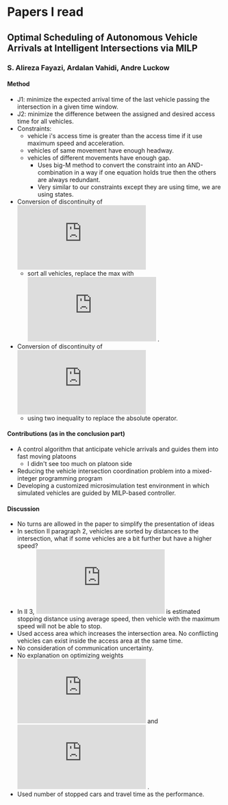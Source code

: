 # Papers I read
## Optimal Scheduling of Autonomous Vehicle Arrivals at Intelligent Intersections via MILP
### S. Alireza Fayazi, Ardalan Vahidi, Andre Luckow
#### Method
- J1: minimize the expected arrival time of the last vehicle
passing the intersection in a given time window.
- J2: minimize the difference between the assigned and desired access time for
all vehicles.
- Constraints:
    - vehicle i's access time is greater than the access time if it use maximum speed
    and acceleration.
    - vehicles of same movement have enough headway.
    - vehicles of different movements have enough gap.
        - Uses big-M method to convert the constraint into an AND-combination
        in a way if one equation holds true then the others are always redundant.
        - Very similar to our constraints except they are using time, we are
        using states.
- Conversion of discontinuity of ![img](http://www.sciweavers.org/tex2img.php?eq=J_1&bc=White&fc=Black&im=jpg&fs=12&ff=arev&edit=0) <!--J_1-->
    - sort all vehicles, replace the max with ![img](http://www.sciweavers.org/tex2img.php?eq=v_n&bc=White&fc=Black&im=jpg&fs=12&ff=arev&edit=0) <!--v_n-->.
- Conversion of discontinuity of ![img](http://www.sciweavers.org/tex2img.php?eq=J_2&bc=White&fc=Black&im=jpg&fs=12&ff=arev&edit=0) <!--J_2-->
    - using two inequality to replace the absolute operator.
#### Contributions (as in the conclusion part)
- A control algorithm that anticipate vehicle arrivals and guides them into fast moving platoons
    - I didn't see too much on platoon side
- Reducing the vehicle intersection coordination problem into a mixed-integer programming
 program
- Developing a customized microsimulation test environment in which simulated
vehicles are guided by MILP-based controller.
#### Discussion
- No turns are allowed in the paper to simplify the presentation of ideas
- In section II paragraph 2, vehicles are sorted by distances to the intersection,
 what if some vehicles are a bit further but have a higher speed?
- In II 3, ![img](http://www.sciweavers.org/tex2img.php?eq=d_%7Baccess%7D&bc=White&fc=Black&im=jpg&fs=12&ff=arev&edit=0) <!--d_{access}--> is estimated stopping distance using average speed, then
vehicle with the maximum speed will not be able to stop.
- Used access area which increases the intersection area. No conflicting vehicles
 can exist inside the access area at the same time.
- No consideration of communication uncertainty.
- No explanation on optimizing weights ![img](http://www.sciweavers.org/tex2img.php?eq=%5Comega_1&bc=White&fc=Black&im=jpg&fs=12&ff=arev&edit=0) <!--w1--> and ![img](http://www.sciweavers.org/tex2img.php?eq=%5Comega_2&bc=White&fc=Black&im=jpg&fs=12&ff=arev&edit=0) <!--w2-->.
- Used number of stopped cars and travel time as the performance.
